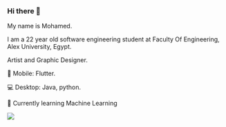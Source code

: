 ### Hi there 👋
My name is Mohamed.

I am a 22 year old software engineering student at Faculty Of Engineering, Alex University, Egypt.

Artist and Graphic Designer.

📱 Mobile: Flutter.

💻 Desktop: Java, python.

📝 Currently learning Machine Learning

 <img src="https://github-readme-stats.vercel.app/api?username=muhhammdsallam">
 <!---<img src="https://github-readme-stats.vercel.app/api/top-langs/?username=muhhammdsallam&layout=compact">--->
